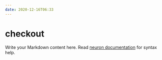 ```yaml
---
date: 2020-12-16T06:33
---
```


# checkout

Write your Markdown content here. Read [neuron documentation](https://neuron.zettel.page/2011404.html) for syntax help.

